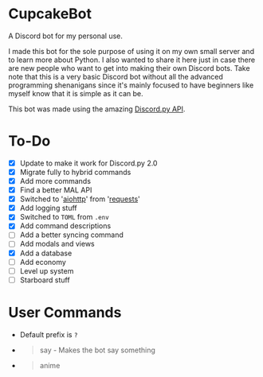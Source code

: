 # CupcakeBot
A Discord bot for my personal use.

I made this bot for the sole purpose of using it on my own small server and to learn more about Python. I also wanted to share it here just in case there are new people who want to get into making their own Discord bots. Take note that this is a very basic Discord bot without all the advanced programming shenanigans since it's mainly focused to have beginners like myself know that it is simple as it can be.

This bot was made using the amazing [Discord.py API](https://github.com/Rapptz/discord.py).

# To-Do
- [X] Update to make it work for Discord.py 2.0
- [X] Migrate fully to hybrid commands
- [X] Add more commands
- [X] Find a better MAL API
- [X] Switched to '[aiohttp](https://pypi.org/project/aiohttp/)' from '[requests](https://pypi.org/project/requests/)'
- [X] Add logging stuff
- [X] Switched to `TOML` from `.env`
- [X] Add command descriptions
- [ ] Add a better syncing command
- [ ] Add modals and views
- [X] Add a database
- [ ] Add economy
- [ ] Level up system
- [ ] Starboard stuff

# User Commands
* Default prefix is `?`
* >say <What you want to say> - Makes the bot say something
* >anime <title> - Searches [MyAnimeList.net](https://myanimelist.net/) for anime
* >waifu <sfw/nsfw> - Posts a random waifu picture based on your preference
* >facts - Sends a random fun fact
* >aniquote <name of character> - Posts a random quote of a specified character. If no characters are specified, it randomly grabs a quote.
* >slap <name> - Slaps someone in the server
* >wtfys <name> - WTF did he just say?
* >hug <name> - Hugs someone in the server
* >baka <name> - Calls someone baka
* >shorten <url> - Shortens a url
* >verify - Verifies your existence in the server and adds you to the database (make sure you have ran `?db create` once for this to work)

# Moderator Commands
* Default prefix is `?`
* I will be updating the commands here because most of them, discord does better.
* >kick <member> - Kicks someone off the guild
* >addrole <member> <role> - Adds a role to someone (ex: `?addrole @Member fool`)
* >remrole <member> <role> - Removes a role from someone (ex: `?remrole @Member fool`)

# Admin Commands
* Default prefix is `?`
* >getchaninfo - Gets the channel ID
* >changepresence <type> <status> - Changes bot's presence (ex: `?changepresence playing with my nuts`)
* >purge <amount> - Purges the messages in a channel with the specified amount
* >syncnow - Syncs commands
* >load <extension_name> - Loads specific cogs (ex: `?load cogs.anime` | `?load helpers.listener`)
* >unload <extension_name> - Unloads specific cogs (ex: `?unload cogs.anime` | `?unload helpers.listener`)
* >reload <extension_name> - Reloads specific cogs (ex: `?reload cogs.anime` | `?reload helpers.listener`)
* >reloadall - Reloads all extensions (Kinda wonky at the moment)

# Database Commands
* Default prefix is `?`
* >db - Parent command (does nothing)
* >db create - Creates the necessary database tables and entries
* >db destroy - Deletes the whole database

# Notes
* CupcakeBot relies heavily on '[tomli](https://pypi.org/project/tomli/)', '[aiohttp](https://pypi.org/project/aiohttp/)', and a number of public APIs
* You can set or define new variables in the '[config.toml.example](https://github.com/mavz42/CupcakeBot/blob/main/config.toml.example)' file and change it to your liking - just make sure you rename it to `config.toml`
* Some commands are still a work in progress since this bot is supposedly just for my personal use
* This bot is a work in progress so expect a lot of bugs

# Notes++
So yeah, there's a config file and a database. The reason why I wanted it this way is to keep easy-to-change stuff inside the `config.toml` file and some saveable stuff in the database. Dirty, bad practice, I know. But that's just me.

# Requirements
Do `pip install -r requirements.txt` in the cloned directory.

# Installation
* Clone the repo: `git clone https://github.com/mavz42/CupcakeBot.git`
* If you prefer on having a virtualenv then do it
* Go into the cloned directory and install requirements: `pip install -r requirements.txt`
* Copy `config.toml.example` and rename it to `config.toml`
* Change the values inside `config.toml`
* Run the bot: `python3 main.py`
* Default prefix is `?`
* Create database by running `?db create`. This creates the `USERS` and `BANS` tables and generates a file named `bot.db`
* If you're having some problems with the bot, create a new issue and let's sort it out